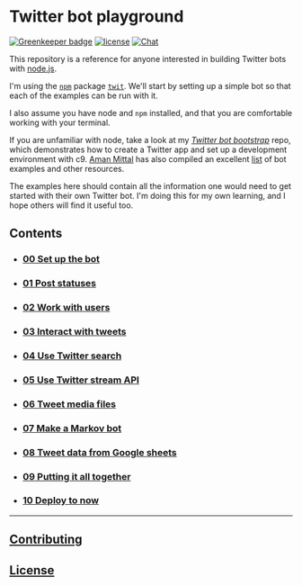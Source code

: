 # Twitter bot playground

[![Greenkeeper badge](https://badges.greenkeeper.io/spences10/twitter-bot-playground.svg)](https://greenkeeper.io/)
[![license][license-badge]][license-url]
[![Chat](https://badges.gitter.im/awesome-twitter-bots/Lobby.svg)][gitter-url]

This repository is a reference for anyone interested in building Twitter bots with [node.js](https://nodejs.org/en/).

I'm using the [`npm`][npm] package [`twit`][twit]. We'll start by setting up a simple bot so that each of the examples can be run with it.

I also assume you have node and `npm` installed, and that you are comfortable working with your terminal. 

If you are unfamiliar with node, take a look at my [_Twitter bot bootstrap_][twitter-bot-bootstrap-readme] repo, which demonstrates how to create a Twitter app and set up a development environment with c9. [Aman Mittal][aman-github-profile] has also compiled an excellent [list][awesome-twitter-bots] of bot examples and other resources.

The examples here should contain all the information one would need to get started with their own Twitter bot. I'm doing this for my own learning, and I hope others will find it useful too.

## Contents

* ### [00 Set up the bot](./docs/00-set-up-the-bot.md#set-up-the-bot)
* ### [01 Post statuses](./docs/01-post-statuses.md#post-statuses)
* ### [02 Work with users](./docs/02-work-with-users.md#work-with-users)
* ### [03 Interact with tweets](./docs/03-interact-with-tweets.md#interact-with-tweets)
* ### [04 Use Twitter search](./docs/04-use-twitter-search.md#use-twitter-search)
* ### [05 Use Twitter stream API](./docs/05-use-twitter-stream-api.md#use-twitter-stream-api)
* ### [06 Tweet media files](./docs/06-tweet-media-files.md#tweet-media-files)
* ### [07 Make a Markov bot](./docs/07-make-a-markov-bot.md#make-a-markov-bot)
* ### [08 Tweet data from Google sheets](./docs/08-retrieve-and-tweet-data-from-google-sheets.md#retrieve-and-tweet-data-from-google-sheets)
* ### [09 Putting it all together](./docs/09-putting-it-all-together.md#putting-it-all-together)
* ### [10 Deploy to now](./docs/10-deploy-to-now.md#deploy-to-now)

---
## [Contributing](CONTRIBUTING.md)

## [License](LICENSE)

<!--links-->
[license-badge]: https://img.shields.io/github/license/mashape/apistatus.svg
[license-url]: http://opensource.org/licenses/MIT
[gitter-bagde]: https://badges.gitter.im/awesome-twitter-bots/Lobby.svg
[gitter-url]: https://gitter.im/awesome-twitter-bots/Lobby?utm_source=badge&utm_medium=badge&utm_campaign=pr-badge&utm_content=badge
[npm]: https://www.npmjs.com/
[twit]: https://www.npmjs.com/package/twit
[twitter-bot-bootstrap-readme]: https://github.com/spences10/twitter-bot-bootstrap#twitter-bot-bootstrap
[twitter-bot-bootstrap]: https://github.com/spences10/twitter-bot-bootstrap
[aman-github-profile]: https://github.com/amandeepmittal
[awesome-twitter-bots]: https://github.com/amandeepmittal/awesome-twitter-bots
